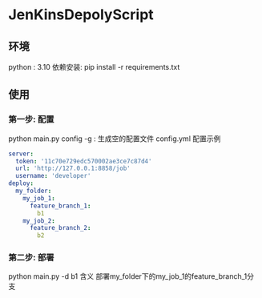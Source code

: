 # JenKinsDepolyScript

## 环境

python : 3.10
依赖安装: pip install -r requirements.txt

## 使用

### 第一步: 配置

python main.py config -g : 生成空的配置文件
config.yml 配置示例

```yaml
server:
  token: '11c70e729edc570002ae3ce7c87d4'
  url: 'http://127.0.0.1:8858/job'
  username: 'developer'
deploy:
  my_folder:
    my_job_1:
      feature_branch_1:
        b1
    my_job_2:
      feature_branch_2:
        b2
```

### 第二步: 部署

python main.py -d b1 含义 部署my_folder下的my_job_1的feature_branch_1分支
